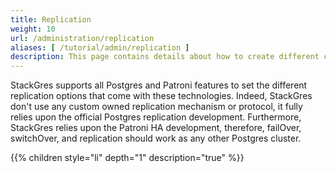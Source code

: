 ```yaml
---
title: Replication
weight: 10
url: /administration/replication
aliases: [ /tutorial/admin/replication ]
description: This page contains details about how to create different cluster arquitecture topologies by using the replication features.
---
```


StackGres supports all Postgres and Patroni features to set the different replication options that come with these technologies. Indeed, StackGres don't use any custom owned replication mechanism or protocol, it fully relies upon the official Postgres replication development. Furthermore, StackGres relies upon the Patroni HA development, therefore, failOver, switchOver, and replication should work as any other Postgres cluster.

{{% children style="li" depth="1" description="true" %}}